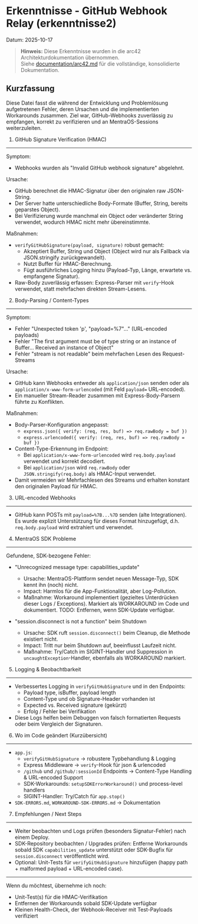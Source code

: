 # Erkenntnisse - GitHub Webhook Relay (erkenntnisse2)

Datum: 2025-10-17

> **Hinweis:** Diese Erkenntnisse wurden in die arc42 Architekturdokumentation übernommen.  
> Siehe [documentation/arc42.md](documentation/arc42.md) für die vollständige, konsolidierte Dokumentation.

Kurzfassung
-----------
Diese Datei fasst die während der Entwicklung und Problemlösung aufgetretenen Fehler, deren Ursachen und die implementierten Workarounds zusammen. Ziel war, GitHub-Webhooks zuverlässig zu empfangen, korrekt zu verifizieren und an MentraOS-Sessions weiterzuleiten.

1) GitHub Signature Verification (HMAC)
--------------------------------------
Symptom:
- Webhooks wurden als "Invalid GitHub webhook signature" abgelehnt.

Ursache:
- GitHub berechnet die HMAC-Signatur über den originalen raw JSON-String.
- Der Server hatte unterschiedliche Body-Formate (Buffer, String, bereits geparstes Object).
- Bei Verifizierung wurde manchmal ein Object oder veränderter String verwendet, wodurch HMAC nicht mehr übereinstimmte.

Maßnahmen:
- `verifyGitHubSignature(payload, signature)` robust gemacht:
  - Akzeptiert Buffer, String und Object (Object wird nur als Fallback via JSON.stringify zurückgewandelt).
  - Nutzt Buffer für HMAC-Berechnung.
  - Fügt ausführliches Logging hinzu (Payload-Typ, Länge, erwartete vs. empfangene Signatur).
- Raw-Body zuverlässig erfassen: Express-Parser mit `verify`-Hook verwendet, statt mehrfachen direkten Stream-Lesens.

2) Body-Parsing / Content-Types
-------------------------------
Symptom:
- Fehler "Unexpected token 'p', "payload=%7"..." (URL-encoded payloads)
- Fehler "The first argument must be of type string or an instance of Buffer... Received an instance of Object"
- Fehler "stream is not readable" beim mehrfachen Lesen des Request-Streams

Ursache:
- GitHub kann Webhooks entweder als `application/json` senden oder als `application/x-www-form-urlencoded` (mit Feld `payload=` URL-encoded).
- Ein manueller Stream-Reader zusammen mit Express-Body-Parsern führte zu Konflikten.

Maßnahmen:
- Body-Parser-Konfiguration angepasst:
  - `express.json({ verify: (req, res, buf) => req.rawBody = buf })`
  - `express.urlencoded({ verify: (req, res, buf) => req.rawBody = buf })`
- Content-Type-Erkennung im Endpoint:
  - Bei `application/x-www-form-urlencoded` wird `req.body.payload` verwendet und korrekt decodiert.
  - Bei `application/json` wird `req.rawBody` oder `JSON.stringify(req.body)` als HMAC-Input verwendet.
- Damit vermeiden wir Mehrfachlesen des Streams und erhalten konstant den originalen Payload für HMAC.

3) URL-encoded Webhooks
------------------------
- GitHub kann POSTs mit `payload=%7B...%7D` senden (alte Integrationen). Es wurde explizit Unterstützung für dieses Format hinzugefügt, d.h. `req.body.payload` wird extrahiert und verwendet.

4) MentraOS SDK Probleme
------------------------
Gefundene, SDK-bezogene Fehler:
- "Unrecognized message type: capabilities_update"
  - Ursache: MentraOS-Plattform sendet neuen Message-Typ, SDK kennt ihn (noch) nicht.
  - Impact: Harmlos für die App-Funktionalität, aber Log-Pollution.
  - Maßnahme: Workaround implementiert (gezieltes Unterdrücken dieser Logs / Exceptions). Markiert als WORKAROUND im Code und dokumentiert. TODO: Entfernen, wenn SDK-Update verfügbar.

- "session.disconnect is not a function" beim Shutdown
  - Ursache: SDK ruft `session.disconnect()` beim Cleanup, die Methode existiert nicht.
  - Impact: Tritt nur beim Shutdown auf, beeinflusst Laufzeit nicht.
  - Maßnahme: Try/Catch im SIGINT-Handler und Suppression in `uncaughtException`-Handler, ebenfalls als WORKAROUND markiert.

5) Logging & Beobachtbarkeit
----------------------------
- Verbessertes Logging in `verifyGitHubSignature` und in den Endpoints:
  - Payload type, isBuffer, payload length
  - Content-Type und ob Signature-Header vorhanden ist
  - Expected vs. Received signature (gekürzt)
  - Erfolg / Fehler bei Verifikation
- Diese Logs helfen beim Debuggen von falsch formatierten Requests oder beim Vergleich der Signaturen.

6) Wo im Code geändert (Kurzübersicht)
---------------------------------------
- `app.js`:
  - `verifyGitHubSignature` -> robustere Typbehandlung & Logging
  - Express Middleware -> `verify`-Hook für json & urlencoded
  - `/github` und `/github/:sessionId` Endpoints -> Content-Type Handling & URL-encoded Support
  - SDK-Workarounds: `setupSDKErrorWorkaround()` und process-level handlers
  - SIGINT-Handler: Try/Catch für `app.stop()`
- `SDK-ERRORS.md`, `WORKAROUND-SDK-ERRORS.md` -> Dokumentation

7) Empfehlungen / Next Steps
---------------------------
- Weiter beobachten und Logs prüfen (besonders Signatur-Fehler) nach einem Deploy.
- SDK-Repository beobachten / Upgrades prüfen: Entferne Workarounds sobald SDK `capabilities_update` unterstützt oder SDK-Bugfix für `session.disconnect` veröffentlicht wird.
- Optional: Unit-Tests für `verifyGitHubSignature` hinzufügen (happy path + malformed payload + URL-encoded case).

---

Wenn du möchtest, übernehme ich noch:
- Unit-Test(s) für die HMAC-Verifikation
- Entfernen der Workarounds sobald SDK-Update verfügbar
- Kleinen Health-Check, der Webhook-Receiver mit Test-Payloads verifiziert

